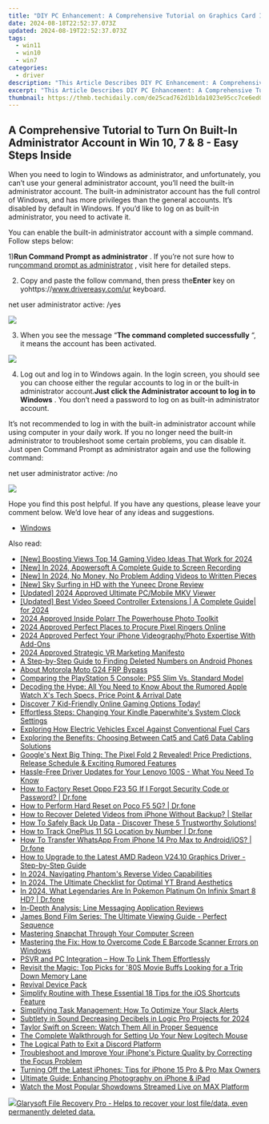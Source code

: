 ```yaml
---
title: "DIY PC Enhancement: A Comprehensive Tutorial on Graphics Card Installation"
date: 2024-08-18T22:52:37.073Z
updated: 2024-08-19T22:52:37.073Z
tags:
  - win11
  - win10
  - win7
categories:
  - driver
description: "This Article Describes DIY PC Enhancement: A Comprehensive Tutorial on Graphics Card Installation"
excerpt: "This Article Describes DIY PC Enhancement: A Comprehensive Tutorial on Graphics Card Installation"
thumbnail: https://thmb.techidaily.com/de25cad762d1b1da1023e95cc7ce6ed0cc716ab658bda48c421a9e8a9c4e4418.png
---
```


## A Comprehensive Tutorial to Turn On Built-In Administrator Account in Win 10, 7 & 8 - Easy Steps Inside

When you need to login to Windows as administrator, and unfortunately, you can’t use your general administrator account, you’ll need the built-in administrator account. The built-in administrator account has the full control of Windows, and has more privileges than the general accounts. It’s disabled by default in Windows. If you’d like to log on as built-in administrator, you need to activate it.

 You can enable the built-in administrator account with a simple command. Follow steps below:

 1)**Run Command Prompt as administrator** . If you’re not sure how to run[command prompt as administrator](https://tools.techidaily.com/drivereasy/download/) , visit here for detailed steps.

 2) Copy and paste the follow command, then press the**Enter** key on yohttps://www.drivereasy.com/ur keyboard.

net user administrator active: /yes

![](https://images.drivereasy.com/wp-content/uploads/2018/01/img_5a65cb20d878a.png)

 3) When you see the message “**The command completed successfully** “, it means the account has been activated.

![](https://images.drivereasy.com/wp-content/uploads/2018/01/img_5a65cae1e7f8b.png)

 4) Log out and log in to Windows again. In the login screen, you should see you can choose either the regular accounts to log in or the built-in administrator account.**Just click the Administrator account to log in to Windows** . You don’t need a password to log on as built-in administrator account.

  It’s not recommended to log in with the built-in administrator account while using computer in your daily work. If you no longer need the built-in administrator to troubleshoot some certain problems, you can disable it. Just open Command Prompt as administrator again and use the following command:

net user administrator active: /no

![](https://images.drivereasy.com/wp-content/uploads/2018/01/img_5a65cbc58a85e.png)

  Hope you find this post helpful. If you have any questions, please leave your comment below. We’d love hear of any ideas and suggestions.

* [Windows](https://tools.techidaily.com/drivereasy/download/)

<ins class="adsbygoogle"
     style="display:block"
     data-ad-format="autorelaxed"
     data-ad-client="ca-pub-7571918770474297"
     data-ad-slot="1223367746"></ins>



<ins class="adsbygoogle"
     style="display:block"
     data-ad-client="ca-pub-7571918770474297"
     data-ad-slot="8358498916"
     data-ad-format="auto"
     data-full-width-responsive="true"></ins>

<span class="atpl-alsoreadstyle">Also read:</span>
<div><ul>
<li><a href="https://facebook-video-share.techidaily.com/new-boosting-views-top-14-gaming-video-ideas-that-work-for-2024/"><u>[New] Boosting Views  Top 14 Gaming Video Ideas That Work for 2024</u></a></li>
<li><a href="https://on-screen-recording.techidaily.com/new-in-2024-apowersoft-a-complete-guide-to-screen-recording/"><u>[New] In 2024, Apowersoft  A Complete Guide to Screen Recording</u></a></li>
<li><a href="https://youtube-tips.techidaily.com/n-2024-no-money-no-problem-adding-videos-to-written-pieces/"><u>[New] In 2024, No Money, No Problem  Adding Videos to Written Pieces</u></a></li>
<li><a href="https://extra-guidance.techidaily.com/new-sky-surfing-in-hd-with-the-yuneec-drone-review/"><u>[New] Sky Surfing in HD with the Yuneec Drone Review</u></a></li>
<li><a href="https://fox-cloud.techidaily.com/updated-2024-approved-ultimate-pcmobile-mkv-viewer/"><u>[Updated] 2024 Approved  Ultimate PC/Mobile MKV Viewer</u></a></li>
<li><a href="https://fox-cloud.techidaily.com/updated-best-video-speed-controller-extensions-a-complete-guide-for-2024/"><u>[Updated] Best Video Speed Controller Extensions | A Complete Guide| for 2024</u></a></li>
<li><a href="https://extra-guidance.techidaily.com/2024-approved-inside-polarr-the-powerhouse-photo-toolkit/"><u>2024 Approved  Inside Polarr  The Powerhouse Photo Toolkit</u></a></li>
<li><a href="https://extra-skills.techidaily.com/2024-approved-perfect-places-to-procure-pixel-ringers-online/"><u>2024 Approved  Perfect Places to Procure Pixel Ringers Online</u></a></li>
<li><a href="https://extra-skills.techidaily.com/2024-approved-perfect-your-iphone-videographyphoto-expertise-with-add-ons/"><u>2024 Approved  Perfect Your iPhone Videography/Photo Expertise With Add-Ons</u></a></li>
<li><a href="https://some-approaches.techidaily.com/2024-approved-strategic-vr-marketing-manifesto/"><u>2024 Approved  Strategic VR Marketing Manifesto</u></a></li>
<li><a href="https://tech-renaissance.techidaily.com/a-step-by-step-guide-to-finding-deleted-numbers-on-android-phones/"><u>A Step-by-Step Guide to Finding Deleted Numbers on Android Phones</u></a></li>
<li><a href="https://android-frp.techidaily.com/about-motorola-moto-g24-frp-bypass-by-drfone-android/"><u>About Motorola Moto G24 FRP Bypass</u></a></li>
<li><a href="https://tech-renaissance.techidaily.com/comparing-the-playstation-5-console-ps5-slim-vs-standard-model/"><u>Comparing the PlayStation 5 Console: PS5 Slim Vs. Standard Model</u></a></li>
<li><a href="https://tech-renaissance.techidaily.com/decoding-the-hype-all-you-need-to-know-about-the-rumored-apple-watch-xs-tech-specs-price-point-and-arrival-date/"><u>Decoding the Hype: All You Need to Know About the Rumored Apple Watch X's Tech Specs, Price Point & Arrival Date</u></a></li>
<li><a href="https://tech-renaissance.techidaily.com/discover-7-kid-friendly-online-gaming-options-today/"><u>Discover 7 Kid-Friendly Online Gaming Options Today!</u></a></li>
<li><a href="https://tech-renaissance.techidaily.com/effortless-steps-changing-your-kindle-paperwhites-system-clock-settings/"><u>Effortless Steps: Changing Your Kindle Paperwhite's System Clock Settings</u></a></li>
<li><a href="https://tech-renaissance.techidaily.com/exploring-how-electric-vehicles-excel-against-conventional-fuel-cars/"><u>Exploring How Electric Vehicles Excel Against Conventional Fuel Cars</u></a></li>
<li><a href="https://tech-renaissance.techidaily.com/exploring-the-benefits-choosing-between-cat5-and-cat6-data-cabling-solutions/"><u>Exploring the Benefits: Choosing Between Cat5 and Cat6 Data Cabling Solutions</u></a></li>
<li><a href="https://tech-renaissance.techidaily.com/googles-next-big-thing-the-pixel-fold-2-revealed-price-predictions-release-schedule-and-exciting-rumored-features/"><u>Google's Next Big Thing: The Pixel Fold 2 Revealed! Price Predictions, Release Schedule & Exciting Rumored Features</u></a></li>
<li><a href="https://hardware-updates.techidaily.com/hassle-free-driver-updates-for-your-lenovo-100s-what-you-need-to-know/"><u>Hassle-Free Driver Updates for Your Lenovo 100S - What You Need To Know</u></a></li>
<li><a href="https://techidaily.com/how-to-factory-reset-oppo-f23-5g-if-i-forgot-security-code-or-password-drfone-by-drfone-reset-android-reset-android/"><u>How to Factory Reset Oppo F23 5G If I Forgot Security Code or Password? | Dr.fone</u></a></li>
<li><a href="https://techidaily.com/how-to-perform-hard-reset-on-poco-f5-5g-drfone-by-drfone-reset-android-reset-android/"><u>How to Perform Hard Reset on Poco F5 5G? | Dr.fone</u></a></li>
<li><a href="https://blog-min.techidaily.com/how-to-recover-deleted-videos-from-iphone-without-backup-stellar-by-stellar-data-recovery-ios-iphone-data-recovery/"><u>How to Recover Deleted Videos from iPhone Without Backup? | Stellar</u></a></li>
<li><a href="https://tech-renaissance.techidaily.com/1722883954554-how-to-safely-back-up-data-discover-these-5-trustworthy-solutions/"><u>How To Safely Back Up Data - Discover These 5 Trustworthy Solutions!</u></a></li>
<li><a href="https://android-location-track.techidaily.com/how-to-track-oneplus-11-5g-location-by-number-drfone-by-drfone-virtual-android/"><u>How to Track OnePlus 11 5G Location by Number | Dr.fone</u></a></li>
<li><a href="https://review-topics.techidaily.com/how-to-transfer-whatsapp-from-iphone-14-pro-max-to-androidios-drfone-by-drfone-transfer-whatsapp-from-ios-transfer-whatsapp-from-ios/"><u>How To Transfer WhatsApp From iPhone 14 Pro Max to Android/iOS? | Dr.fone</u></a></li>
<li><a href="https://tech-renaissance.techidaily.com/how-to-upgrade-to-the-latest-amd-radeon-v2410-graphics-driver-step-by-step-guide/"><u>How to Upgrade to the Latest AMD Radeon V24.10 Graphics Driver - Step-by-Step Guide</u></a></li>
<li><a href="https://extra-guidance.techidaily.com/in-2024-navigating-phantoms-reverse-video-capabilities/"><u>In 2024, Navigating Phantom's Reverse Video Capabilities</u></a></li>
<li><a href="https://youtube-help.techidaily.com/in-2024-the-ultimate-checklist-for-optimal-yt-brand-aesthetics/"><u>In 2024, The Ultimate Checklist for Optimal YT Brand Aesthetics</u></a></li>
<li><a href="https://android-pokemon-go.techidaily.com/in-2024-what-legendaries-are-in-pokemon-platinum-on-infinix-smart-8-hd-drfone-by-drfone-virtual-android/"><u>In 2024, What Legendaries Are In Pokemon Platinum On Infinix Smart 8 HD? | Dr.fone</u></a></li>
<li><a href="https://tech-renaissance.techidaily.com/in-depth-analysis-line-messaging-application-reviews/"><u>In-Depth Analysis: Line Messaging Application Reviews</u></a></li>
<li><a href="https://tech-renaissance.techidaily.com/james-bond-film-series-the-ultimate-viewing-guide-perfect-sequence/"><u>James Bond Film Series: The Ultimate Viewing Guide - Perfect Sequence</u></a></li>
<li><a href="https://tech-renaissance.techidaily.com/mastering-snapchat-through-your-computer-screen/"><u>Mastering Snapchat Through Your Computer Screen</u></a></li>
<li><a href="https://tech-renaissance.techidaily.com/mastering-the-fix-how-to-overcome-code-e-barcode-scanner-errors-on-windows/"><u>Mastering the Fix: How to Overcome Code E Barcode Scanner Errors on Windows</u></a></li>
<li><a href="https://tech-renaissance.techidaily.com/psvr-and-pc-integration-how-to-link-them-effortlessly/"><u>PSVR and PC Integration – How To Link Them Effortlessly</u></a></li>
<li><a href="https://tech-renaissance.techidaily.com/revisit-the-magic-top-picks-for-80s-movie-buffs-looking-for-a-trip-down-memory-lane/"><u>Revisit the Magic: Top Picks for '80S Movie Buffs Looking for a Trip Down Memory Lane</u></a></li>
<li><a href="https://extra-tips.techidaily.com/revival-device-pack/"><u>Revival Device Pack</u></a></li>
<li><a href="https://tech-renaissance.techidaily.com/simplify-routine-with-these-essential-18-tips-for-the-ios-shortcuts-feature/"><u>Simplify Routine with These Essential 18 Tips for the iOS Shortcuts Feature</u></a></li>
<li><a href="https://tech-renaissance.techidaily.com/simplifying-task-management-how-to-optimize-your-slack-alerts/"><u>Simplifying Task Management: How To Optimize Your Slack Alerts</u></a></li>
<li><a href="https://fox-info.techidaily.com/subtlety-in-sound-decreasing-decibels-in-logic-pro-projects-for-2024/"><u>Subtlety in Sound  Decreasing Decibels in Logic Pro Projects for 2024</u></a></li>
<li><a href="https://tech-renaissance.techidaily.com/taylor-swift-on-screen-watch-them-all-in-proper-sequence/"><u>Taylor Swift on Screen: Watch Them All in Proper Sequence</u></a></li>
<li><a href="https://tech-renaissance.techidaily.com/the-complete-walkthrough-for-setting-up-your-new-logitech-mouse/"><u>The Complete Walkthrough for Setting Up Your New Logitech Mouse</u></a></li>
<li><a href="https://discord-videos.techidaily.com/the-logical-path-to-exit-a-discord-platform/"><u>The Logical Path to Exit a Discord Platform</u></a></li>
<li><a href="https://tech-renaissance.techidaily.com/troubleshoot-and-improve-your-iphones-picture-quality-by-correcting-the-focus-problem/"><u>Troubleshoot and Improve Your iPhone's Picture Quality by Correcting the Focus Problem</u></a></li>
<li><a href="https://tech-renaissance.techidaily.com/turning-off-the-latest-iphones-tips-for-iphone-15-pro-and-pro-max-owners/"><u>Turning Off the Latest iPhones: Tips for iPhone 15 Pro & Pro Max Owners</u></a></li>
<li><a href="https://tech-renaissance.techidaily.com/ultimate-guide-enhancing-photography-on-iphone-and-ipad/"><u>Ultimate Guide: Enhancing Photography on iPhone & iPad</u></a></li>
<li><a href="https://tech-renaissance.techidaily.com/watch-the-most-popular-showdowns-streamed-live-on-max-platform/"><u>Watch the Most Popular Showdowns Streamed Live on MAX Platform</u></a></li>
</ul></div>

<!-- affiliate ads begin -->
<a href="https://order.glarysoft.com/order/checkout.php?PRODS=35408920&QTY=1&AFFILIATE=108875&CART=1"><img src="https://secure.avangate.com/images/merchant/6734fa703f6633ab896eecbdfad8953a/products/FR-200-1.png" border="0">Glarysoft File Recovery Pro - Helps to recover your lost file/data, even permanently deleted data. </a>
<!-- affiliate ads end -->